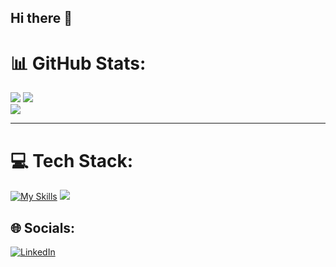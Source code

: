 ## Hi there 👋

# 📊 GitHub Stats:
![](https://github-readme-stats.vercel.app/api?username=fluxxy54&theme=dark&hide_border=false&include_all_commits=false&count_private=false)
![](https://github-readme-streak-stats.herokuapp.com/?user=fluxxy54&theme=dark&hide_border=false)<br/>
![](https://github-readme-stats.vercel.app/api/top-langs/?username=fluxxy54&theme=dark&hide_border=false&include_all_commits=false&count_private=false&layout=compact)

---

# 💻 Tech Stack:

[![My Skills](https://skillicons.dev/icons?i=cpp,cs,html,css,bootstrap,latex,notion,windows)](https://skillicons.dev)
[![](https://visitcount.itsvg.in/api?id=fluxxy54&icon=0&color=0)](https://visitcount.itsvg.in)


## 🌐 Socials:
[![LinkedIn](https://img.shields.io/badge/LinkedIn-%230077B5.svg?logo=linkedin&logoColor=white)](https://linkedin.com/in/https://www.linkedin.com/in/youssef-amr-/) 

